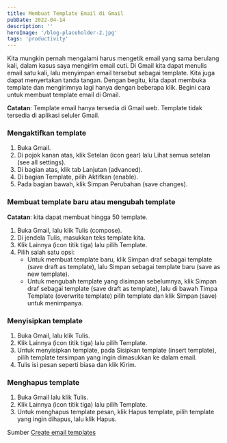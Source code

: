 ```yaml
---
title: Membuat Template Email di Gmail
pubDate: 2022-04-14
description: ''
heroImage: '/blog-placeholder-2.jpg'
tags: 'productivity'
---
```


Kita mungkin pernah mengalami harus mengetik email yang sama berulang kali, dalam kasus saya mengirim email cuti. Di Gmail kita dapat menulis email satu kali, lalu menyimpan email tersebut sebagai template. Kita juga dapat menyertakan tanda tangan. Dengan begitu, kita dapat membuka template dan mengirimnya lagi hanya dengan beberapa klik. Begini cara untuk membuat template email di Gmail.

**Catatan**: Template email hanya tersedia di Gmail web. Template tidak tersedia di aplikasi seluler Gmail.

### Mengaktifkan template

1. Buka Gmail.
1. Di pojok kanan atas, klik Setelan (icon gear) lalu Lihat semua setelan (see all settings).
1. Di bagian atas, klik tab Lanjutan (advanced).
1. Di bagian Template, pilih Aktifkan (enable).
1. Pada bagian bawah, klik Simpan Perubahan (save changes).

### Membuat template baru atau mengubah template

**Catatan**: kita dapat membuat hingga 50 template.

1. Buka Gmail, lalu klik Tulis (compose).
1. Di jendela Tulis, masukkan teks template kita.
1. Klik Lainnya (icon titik tiga) lalu pilih Template.
1. Pilih salah satu opsi:
   - Untuk membuat template baru, klik Simpan draf sebagai template (save draft as template), lalu Simpan sebagai template baru (save as new template).
   - Untuk mengubah template yang disimpan sebelumnya, klik Simpan draf sebagai template (save draft as template), lalu di bawah Timpa Template (overwrite template) pilih template dan klik Simpan (save) untuk menimpanya.

### Menyisipkan template

1. Buka Gmail, lalu klik Tulis.
1. Klik Lainnya (icon titik tiga) lalu pilih Template.
1. Untuk menyisipkan template, pada Sisipkan template (insert template), pilih template tersimpan yang ingin dimasukkan ke dalam email.
1. Tulis isi pesan seperti biasa dan klik Kirim.

### Menghapus template

1. Buka Gmail lalu klik Tulis.
1. Klik Lainnya (icon titik tiga) lalu pilih Template.
1. Untuk menghapus template pesan, klik Hapus template, pilih template yang ingin dihapus, lalu klik Hapus.

Sumber [Create email templates](https://support.google.com/a/users/answer/9308990)